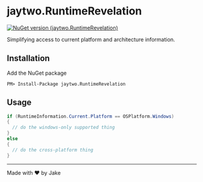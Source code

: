 # jaytwo.RuntimeRevelation

[![NuGet version (jaytwo.RuntimeRevelation)](https://img.shields.io/nuget/v/jaytwo.RuntimeRevelation.svg?style=flat-square)](https://www.nuget.org/packages/jaytwo.RuntimeRevelation/)

Simplifying access to current platform and architecture information.

## Installation

Add the NuGet package

```
PM> Install-Package jaytwo.RuntimeRevelation
```

## Usage

```csharp
if (RuntimeInformation.Current.Platform == OSPlatform.Windows)
{
  // do the windows-only supported thing
}
else
{
  // do the cross-platform thing
}
```

---

Made with &hearts; by Jake
